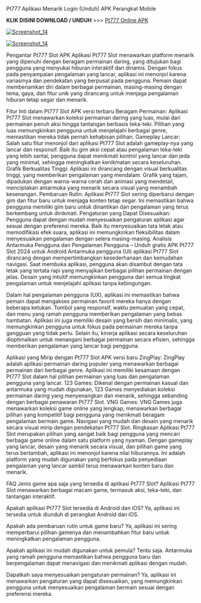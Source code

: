 Pt777 Aplikasi Menarik Login (Unduh) APK Perangkat Mobile

<p dir="auto"><strong>KLIK DISINI DOWNLOAD / UNDUH</strong> >>> <a href="https://t.ly/apk-games" rel="nofollow">Pt777 Online APK</a></p>

<p dir="auto"><a target="_blank" rel="noopener noreferrer" href="https://t.ly/apidanair"><img src="https://dalem.store/images/giftdaftarkun.gif" alt="Screenshot_14" style="max-width: 100%;"></a></p>

<p dir="auto"><a target="_blank" rel="noopener noreferrer" href="https://t.ly/apidanair"><img src="[https://dalem.store/images/giftdaftarkun.gif](https://pub-f4da6ef3a85d49e0a3c8b355251cf6ab.r2.dev/PT777-apk-login.jpg)" alt="Screenshot_14" style="max-width: 100%;"></a></p>

<div style="display:none">
<meta name="google-site-verification" content="5I2C1t3JLVoC4fg0-rkY1WCmZmz5nPR9s1mIbaY8PlA" />
</div>
  
Pengantar Pt777 Slot APK
Aplikasi Pt777 Slot menawarkan platform menarik yang dipenuhi dengan beragam permainan daring, yang ditujukan bagi pengguna yang menyukai hiburan interaktif dan dinamis. Dengan fokus pada penyampaian pengalaman yang lancar, aplikasi ini menonjol karena variasinya dan pendekatan yang berpusat pada pengguna. Pemain dapat membenamkan diri dalam berbagai permainan, masing-masing dengan tema, gaya, dan fitur unik yang dirancang untuk menjaga pengalaman hiburan tetap segar dan menarik.

Fitur Inti dalam Pt777 Slot APK versi terbaru
Beragam Permainan: Aplikasi Pt777 Slot menawarkan koleksi permainan daring yang luas, mulai dari permainan penuh aksi hingga tantangan berbasis teka-teki. Pilihan yang luas memungkinkan pengguna untuk menjelajahi berbagai genre, memastikan mereka tidak pernah kehabisan pilihan.
Gameplay Lancar: Salah satu fitur menonjol dari aplikasi Pt777 Slot adalah gameplay-nya yang lancar dan responsif. Baik itu gim aksi cepat atau pengalaman teka-teki yang lebih santai, pengguna dapat menikmati kontrol yang lancar dan jeda yang minimal, sehingga meningkatkan kenikmatan secara keseluruhan.
Grafik Berkualitas Tinggi: Aplikasi ini dirancang dengan visual berkualitas tinggi, yang memberikan pengalaman yang mendalam. Grafik yang tajam, dipadukan dengan warna-warna cerah dan animasi yang mendetail, menciptakan antarmuka yang menarik secara visual yang menambah kesenangan.
Pembaruan Rutin: Aplikasi Pt777 Slot sering diperbarui dengan gim dan fitur baru untuk menjaga konten tetap segar. Ini memastikan bahwa pengguna memiliki gim baru untuk dinantikan dan pengalaman yang terus berkembang untuk dinikmati.
Pengaturan yang Dapat Disesuaikan: Pengguna dapat dengan mudah menyesuaikan pengaturan aplikasi agar sesuai dengan preferensi mereka. Baik itu menyesuaikan tata letak atau memodifikasi efek suara, aplikasi ini memungkinkan fleksibilitas dalam menyesuaikan pengalaman dengan selera masing-masing.
Analisis Antarmuka Pengguna dan Pengalaman Pengguna – Unduh gratis APK Pt777 Slot 2024 untuk Android
Antarmuka pengguna (UI) aplikasi Pt777 Slot dirancang dengan mempertimbangkan kesederhanaan dan kemudahan navigasi. Saat membuka aplikasi, pengguna akan disambut dengan tata letak yang tertata rapi yang menyajikan berbagai pilihan permainan dengan jelas. Desain yang intuitif memungkinkan pengguna dari semua tingkat pengalaman untuk menjelajahi aplikasi tanpa kebingungan.

Dalam hal pengalaman pengguna (UX), aplikasi ini memastikan bahwa pemain dapat mengakses permainan favorit mereka hanya dengan beberapa ketukan. Tombol yang responsif, waktu pemuatan yang cepat, dan menu yang ramah pengguna memberikan pengalaman yang bebas hambatan. Aplikasi ini juga memiliki desain yang bersih dan minimalis, yang memungkinkan pengguna untuk fokus pada permainan mereka tanpa gangguan yang tidak perlu. Selain itu, kinerja aplikasi secara keseluruhan dioptimalkan untuk menangani berbagai permainan secara efisien, sehingga memberikan pengalaman yang lancar bagi pengguna.

Aplikasi yang Mirip dengan Pt777 Slot APK versi baru
ZingPlay: ZingPlay adalah aplikasi permainan daring populer yang menawarkan berbagai permainan dari berbagai genre. Aplikasi ini memiliki kesamaan dengan Pt777 Slot dalam hal pilihan permainan yang luas dan pengalaman pengguna yang lancar.
123 Games: Dikenal dengan permainan kasual dan antarmuka yang mudah digunakan, 123 Games menyediakan koleksi permainan daring yang menyenangkan dan menarik, sehingga sebanding dengan berbagai penawaran Pt777 Slot.
VNG Games: VNG Games juga menawarkan koleksi game online yang lengkap, menawarkan berbagai pilihan yang kompetitif bagi pengguna yang menikmati beragam pengalaman bermain game. Navigasi yang mudah dan desain yang menarik secara visual mirip dengan pendekatan Pt777 Slot.
Ringkasan
Aplikasi Pt777 Slot merupakan pilihan yang sangat baik bagi pengguna yang mencari berbagai game online dalam satu platform yang nyaman. Dengan gameplay yang lancar, desain yang menarik secara visual, dan pilihan game yang terus bertambah, aplikasi ini menonjol karena nilai hiburannya. Ini adalah platform yang mudah digunakan yang berfokus pada penyediaan pengalaman yang lancar sambil terus menawarkan konten baru dan menarik.

FAQ
Jenis game apa saja yang tersedia di aplikasi Pt777 Slot?
Aplikasi Pt777 Slot menawarkan berbagai macam game, termasuk aksi, teka-teki, dan tantangan interaktif.

Apakah aplikasi Pt777 Slot tersedia di Android dan iOS?
Ya, aplikasi ini tersedia untuk diunduh di perangkat Android dan iOS.

Apakah ada pembaruan rutin untuk game baru?
Ya, aplikasi ini sering memperbarui pilihan gamenya dan menambahkan fitur baru untuk meningkatkan pengalaman pengguna.

Apakah aplikasi ini mudah digunakan untuk pemula?
Tentu saja. Antarmuka yang ramah pengguna memastikan bahwa pengguna baru dan berpengalaman dapat menavigasi dan menikmati aplikasi dengan mudah.

Dapatkah saya menyesuaikan pengaturan permainan?
Ya, aplikasi ini menawarkan pengaturan yang dapat disesuaikan, yang memungkinkan pengguna untuk menyesuaikan pengalaman bermain sesuai dengan preferensi mereka.
